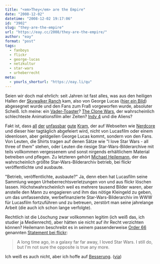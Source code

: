 ```yaml
---
title: "<em>They</em> are the Empire"
date: "2008-12-02"
datetime: "2008-12-02 19:17:06"
id: "3902"
slug: "they-are-the-empire"
url: "https://eay.cc/2008/they-are-the-empire/"
author: "eay"
format: "post"
tags:
  - fanboys
  - flickr
  - george-lucas
  - netzkultur
  - star-wars
  - urheberrecht
meta:
  - yourls_shorturl: "https://eay.li/qu"
---
```


Seien wir doch mal ehrlich: seit Jahren ist fast alles, was aus den heiligen Hallen der [Skywalker Ranch](http://www.insideskywalkerranch.com/skywalker-ranch-tour.htm) kam, also von George Lucas ([hier ein Bild](//eay.cc/2008/georgelucas/)) abgesegnet wurde und den Fans zum Fraß vorgeworfen wurde, absoluter Scheiß. Ich meine: ein [Vader-Toaster](//eay.cc/2008/darth-toast/)? [The Clone Wars](//eay.cc/2008/worst-star-wars-ever/), der wahrscheinlich schlechteste Animationsfilm aller Zeiten? [Indy 4](//eay.cc/2008/shooting-guys-in-the-dick-is-not-cool/) und die Aliens?

Fakt ist, dass [all](//eay.cc/2008/an-a-cappella-tribute-to-john-williams/) [der](//eay.cc/2007/george-lucas-in-love/) [unfassbar](//eay.cc/2008/look-at-you-you-look-crazy/) [gute](http://www.nerdcore.de/wp/2008/11/21/star-warsmuppets-mashupvideo/) [Kram](//eay.cc/2008/vaderballon/), der auf Webseiten wie [Nerdcore](http://www.nerdcore.de/wp/) und dieser hier tagtäglich abgefeiert wird, nicht von Lucasfilm oder einem ideenlosen, aber geldgeilen George Lucas kommt, sondern von den Fans. Von Leuten, die Shirts tragen auf denen Sätze wie "I love Star Wars - all three of them" stehen, oder Leuten die riesige Star-Wars-Bilderarchive mit teils vollkommen vergessenem und sonst nirgends erhältlichem Material betreiben und pflegen. Zu letzteren gehört [Michael Heilemann](http://binarybonsai.com/), der das wahrscheinlich größte Star-Wars-Bilderarchiv betrieb, bei flickr veröffentlichte und ausbaute.

"Betrieb, veröffentlichte, ausbaute?" Ja, denn eben hat Lucasfilm seine Sammlung wegen Urheberrechtsverletzungen von und aus flickr löschen lassen. Höchstwahrscheinlich weil es mehrere tausend Bilder waren, aber anstelle den Mann zu engagieren und ihm das nötige Kleingeld zu geben, um das umfassendste, werbefinanzierte Star-Wars-Bilderarchiv im WWW für Lucasfilm fortzuführen und zu betreuen, zerstört man seine jahrelange Arbeit (die auch ich schon lange verfolgte).

Rechtlich ist die Löschung zwar vollkommen legitim (ich weiß das, ich studier ja Medienrecht), aber hätten sie nicht auf ihr Recht verzichten können? Heilemann beschreibt es in seinem passenderweise [Order 66](http://www.jedipedia.de/wiki/index.php/Order_66) genannten [Statement bei flickr](http://www.flickr.com/photos/heilemann/3076254603/):

> A long time ago, in a galaxy far far away, I loved Star Wars. I still do, but I'm not sure the opposite is true any more.

Ich weiß es auch nicht, aber ich hoffe auf [Besserung](http://www.imdb.com/title/tt0489049/). ([via](http://www.nerdcore.de/wp/2008/12/02/george-lucas-loscht-die-groste-star-wars-bildersammlung-auf-flickr/))
